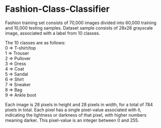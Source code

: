 # Fashion-Class-Classifier
Fashion training set consists of 70,000 images divided into 60,000 training and 10,000 testing samples. Dataset sample consists of 28x28 grayscale image, associated with a label from 10 classes. 

The 10 classes are as follows:  
0 => T-shirt/top  
1 => Trouser  
2 => Pullover  
3 => Dress  
4 => Coat  
5 => Sandal  
6 => Shirt  
7 => Sneaker  
8 => Bag  
9 => Ankle boot  

Each image is 28 pixels in height and 28 pixels in width, for a total of 784 pixels in total. Each pixel has a single pixel-value associated with it, indicating the lightness or darkness of that pixel, with higher numbers meaning darker. This pixel-value is an integer between 0 and 255. 
